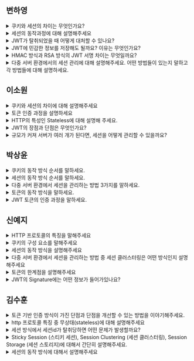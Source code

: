 ## 변하영
<details>
  <summary>쿠키와 세션의 차이는 무엇인가요?</summary>
  쿠키는 클라이언트에 저장되고, 세션은 서버에 저장됩니다. 쿠키는 클라이언트가 직접 수정이 가능하지만, 세션은 서버가 관리해 보안성이 높습니다. 대신 세션은 사용자가 많아지면 서버 메모리를 많이 차지합니다.    
</details>

<details>
  <summary>세션의 동작과정에 대해 설명해주세요</summary>

1. 웹브라우저가 서버에 요청
2. 서버가 해당 웹브라우저(클라이언트)에 유일한 ID(Session ID)를 부여함  
3. 서버가 응답할 때 HTTP 헤더(Set-Cookie)에 Session ID를 포함해서 전송  
4. 웹브라우저는 부여된 Session ID를 쿠키에 저장해두고, 다음 요청 때마다 해당 쿠키를 HTTP 헤더에 넣어서 전송  
5. 서버는 Session ID를 확인하고, 해당 세션에 관련된 정보를 확인한 후 응답  
    - 로그인을 하는 경우, 해당 Session ID의 로그인 상태를 유효한 값으로 바꿔 저장  
    - 이후 요청에서 해당 Session ID를 가진 클라이언트는 로그인 상태가 유효하므로 별도의 로그인 없이 서비스 이용 가능
</details>

<details>
  <summary>JWT가 탈취되었을 때 어떻게 대처할 수 있나요?</summary>
  Access Token은 만료 시간을 짧게 설정하여 피해를 줄일 수 있고, Refresh Token을 사용하는 경우 서버에서 저장하고 관리하여 탈취되었을 때 무효화할 수 있습니다. 필요시 블랙리스트 처리도 가능합니다. 
</details>

<details>
  <summary>JWT에 민감한 정보를 저장해도 될까요? 이유는 무엇인가요?</summary>
  저장하면 안됩니다. JWT의 Payload는 단순히 Base64로 인코딩된 것이므로 누구나 내용을 확인할 수 있습니다. 민감한 정보는 저장하지 않거나 암호화해야합니다.
</details>

<details>
  <summary>HMAC 방식과 RSA 방식의 JWT 서명 차이는 무엇일까요?</summary>
  HMAC은 대칭 키 기반으로 서명자와 검증자가 동일해야 하지만, RSA는 비대칭키 기반으로 개인키로 서명하고 공개키로 검증할 수 있습니다. 이로 인해, 공개키를 여러 서버에 배포해도 안전하게 검증이 가능해, 분산 시스템 환경에서 더욱 적합합니다. 또한, 누가 서명했는지를 검증할 수 있어 서버 간 신뢰가 필요한 환경에서도 적합합니다. 
</details>

<details>
  <summary>다중 서버 환경에서의 세션 관리에 대해 설명해주세요. 어떤 방법들이 있는지 말하고 각 방법들에 대해 설명하세요.</summary>
  
- Sticky Session은 로드밸런서가 클라이언트의 세션 ID를 기준으로 항상 같은 서버로 요청을 전달하는 방식입니다. 설정은 간단하지만, 특정 서버에 부하가 집중될 수 있습니다.
- Session Clustering은 세션 정보를 모든 서버 간에 복제하여 공유하는 방식으로, 고가용성 환경에 적합하지만 네트워크 비용이 증가할 수 있습니다.
- Session Storage는 Redis나 DB 같은 별도의 저장소에 세션을 저장하고, 모든 서버가 이를 참조하는 방식입니다. 가장 보편적이며 서버 확장성이 뛰어납니다.
</details>

## 이소원
<details>
  <summary>쿠키와 세션의 차이에 대해 설명해주세요</summary>

쿠키

- 클라이언트 로컬(브라우저 & 하드디스크)에 저장되는 Key-value가 들어있는 파일
- 보안성이 낮음
- 빠르다
- 종료 시점 : 쿠키에 지정된 유효기간까지 유지

세션

- 서버에 저장되어 관리
- 보안성 높음
- 서버에서 조회를 해야하기 때문에 상대적으로 느리다.
- 종료 시점 : 브라우저 종료 시 또는 서버 설정 정보에 따라
</details>

<details>
    <summary>토큰 인증 과정을 설명하세요</summary>

1. 클라이언트가 서버에 로그인 요청을 보낸다.
2. 서버는 검증 후 클라이언트의 고유 id 등의 정보를 Payload에 담고, 암호화할 비밀키를 사용해 Access Token (JWT) 발급
3. 클라이언트는 전달받은 토큰을 저장해두고, 서버에 요청을 할 때마다 토큰을 요청 헤더 Authorization에 포함시켜 전달
4. 서버는 토큰의 전자서명을 비밀키로 복호화한 다음, 위변조 여부 및 유효 기간 등을 확인 후 유효한 토큰이라면 요청에 응답
</details>

<details>
    <summary>HTTP의 특성인 Stateless에 대해 설명해 주세요.</summary>
    HTTP 는 비상태성 프로토콜로 상태 정보를 유지하지 않는 것을 의미합니다.

연결을 유지하지 않기 때문에 리소스 낭비가 줄어드는 것은 큰 장점이지만
통신을 할 때마다 매번 연결을 설정해야 하며, 이전 요청과 현재 요청이 같은 사용자의 요청인지 알 수 없다는 단점이 있습니다.

이러한 문제를 쿠키와 세션을 통해 해결할 수 있습니다.
</details>

<details>
    <summary>JWT의 장점과 단점은 무엇인가요?</summary>
    
- 장점:
    - 서버가 상태를 저장하지 않기 때문에 수평적 확장에 유리
    - 사용자 정보를 포함할 수 있어 빠른 인증 가능

- 단점:
    - 토큰 탈취 시 정보 노출 가능성
    - 토큰 폐기 어렵다 (만료 전까지 유효)
    - 토큰이 커질 수 있어 네트워크 부담 증가
</details>

<details>
    <summary>규모가 커져 서버가 여러 개가 된다면, 세션을 어떻게 관리할 수 있을까요?</summary>
    
1. Sticky Seesion

    클라이언트의 요청이 항상 해당 클라이언트의 세션이 저장된 서버로만 전달

2. Session Clustering

   세션을 서버에 각각 복사해서 모든 서버가 모든 세션을 보유

   병렬 처리를 통해 여러 서버가 하나의 서버처럼 운영

3. Session Storage

   세션만 관리하는 별도의 db 서버를 두고, 모든 서버가 해당 서버를 참조하도록
</details>

## 박상윤
<details>
    <summary>쿠키의 동작 방식 순서를 말하세요.</summary>

1. 웹브라우저가 서버에 요청
2. 상태를 유지하고 싶은 값을 쿠키(cookie)로 생성
3. 서버가 응답할 때 HTTP 헤더(Set-Cookie)에 쿠키를 포함해서 전송
4. 전달받은 쿠키는 웹 브라우저가 관리, 다음 요청 때 쿠키를 HTTP 헤더에 자동으로 넣어서 전송
5. 서버에서 쿠키 정보를 읽어 이전 상태 정보를 확인 후 응답
</details>

<details>
    <summary>세션의 동작 방식 순서를 말하세요.</summary>

1. 웹브라우저가 서버에 요청
2. 서버가 해당 웹브라우저(클라이언트)에 유일한 ID(Session ID)를 부여함
3. 서버가 응답할 때 HTTP 헤더(Set-Cookie)에 Session ID를 포함해서 전송
4. 웹브라우저는 부여된 Session ID를 쿠키에 저장해두고, 다음 요청 때마다 해당 쿠키를 HTTP 헤더에 넣어서 전송
5. 서버는 Session ID를 확인하고, 해당 세션에 관련된 정보를 확인한 후 응답
    - 로그인을 하는 경우, 해당 Session ID의 로그인 상태를 유효한 값으로 바꿔 저장
    - 이후 요청에서 해당 Session ID를 가진 클라이언트는 로그인 상태가 유효하므로 별도의 로그인 없이 서비스 이용 가능
</details>

<details>
    <summary>다중 서버 환경에서 세션을 관리하는 방법 3가지를 말하세요.</summary>

1.Sticky Session (스티키 세션)

- 클라이언트의 요청이 항상 해당 클라이언트의 세션이 저장된 서버로만 전달됨
    - 로드밸런서에서 요청 쿠키(Session ID)를 읽고 지정된 서버(세션이 있는)로만 요청을 전달함
    - 세션 정보가 없을 경우, 로드밸런서의 기본 알고리즘대로 요청 전달

2.Session Clustering (세션 클러스터링)

- 클러스터링: 병렬 처리해서 여러 대의 서버를 하나의 서버처럼 운영
- 세션을 서버 각각에 복사해서 모든 서버가 모든 세션을 보유하고 있음
- 특정 서버에서 세션이 생성될 때 다른 서버로 세션을 전파하여 복제

3.Session Storage (세션 스토리지)

- 세션만 관리하는 별도의 DB 서버를 두고, 모든 서버가 해당 서버를 참조함
</details>

<details>
    <summary>토큰의 동작 방식을 말하세요.</summary>

1. 클라이언트가 서버에 접속 시, 서버는 클라이언트에게 인증되었다는 의미로 토큰 부여 (해당 토큰은 유일함)
    - 클라이언트는 전달받은 토큰을 쿠키나 스토리지에 저장함
2. 토큰을 발급받은 클라이언트는 다시 서버에 요청을 보낼 때 헤더에 토큰을 심어보냄
3. 서버의 토큰 일치여부 체크로 인증과정 처리
    - 클라이언트로부터 받은 토큰과 서버에서 제공한 토큰의 일치여부 체크
</details>

<details>
    <summary>JWT 토큰의 인증 과정을 말하세요.</summary>

1. 클라이언트가 서버로 로그인 **요청**을 보냄
2. 서버는 **검증** 후 클라이언트 고유 ID등의 정보를 Payload에 담고, 암호화할 비밀키를 사용해 **Access Token(JWT) 발급**
3. 클라이언트는 전달받은 **토큰을 저장**해두고, 서버에 요청할 때마다 토큰을 **요청 헤더 Authorization**에 포함시켜 함께 전달
4. 서버는 토큰의 Signature 을 비밀키로 **복호화**한 다음, 위변조 여부 및 유효 기간 등을 확인 후 **유효한 토큰이라면 요청에 응답**
</details>

## 신예지

<details>
    <summary>HTTP 프로토콜의 특징을 말해주세요 </summary>
    
- 클라이언트 서버 구조
- 비연결 지향(Connectionless)
- 무상태(Stateless)
</details>

<details>
    <summary>쿠키의 구성 요소를 말해주세요</summary>

- 쿠키의 이름(name)
- 쿠키의 값(value)
- 쿠키의 유효시간(Expires)
- 쿠키를 전송할 도메인 이름(Domain)
- 쿠키를 전송할 요청 경로(Path)
</details>

<details>
    <summary>세션의 동작 방식을 설명해주세요</summary>

1. 웹브라우저가 서버에 요청
2. 서버가 해당 웹브라우저(클라이언트)에 유일한 ID(Session ID)를 부여함
3. 서버가 응답할 때 HTTP 헤더(Set-Cookie)에 Session ID를 포함해서 전송
4. 웹브라우저는 부여된 Session ID를 쿠키에 저장해두고, 다음 요청 때마다 해당 쿠키를 HTTP 헤더에 넣어서 전송
5. 서버는 Session ID를 확인하고, 해당 세션에 관련된 정보를 확인한 후 응답
    - 로그인을 하는 경우, 해당 Session ID의 로그인 상태를 유효한 값으로 바꿔 저장
    - 이후 요청에서 해당 Session ID를 가진 클라이언트는 로그인 상태가 유효하므로 별도의 로그인 없이 서비스 이용 가능
</details>

<details>
    <summary>다중 서버 환경에서 세션을 관리하는 방법 중 세션 클러스터링은 어떤 방식인지 설명해주세요</summary>

- 세션을 서버 각각에 복사해서 모든 서버가 모든 세션을 보유하고 있음
- 특정 서버에서 세션이 생성될 때 다른 서버로 세션을 전파하여 복제
</details>

<details>
    <summary>토큰의 한계점을 설명해주세요</summary>

- 한 번 발행한 토큰은 유효기간 만료시 까지 통제 불가
- 여러 기기에서 로그인 제한 불가
- 세션에 비해 토큰 정보 탈취 당할 가능성 높음
    - 해결 방법으로 `만료 시간` 이용
- 토큰 자체 데이터 길이가 긺
    - 인증 요청이 많아질 수록 네트워크 부하가 심해짐
</details>

<details>
    <summary>JWT의 Signature에는 어떤 정보가 들어가있나요?</summary>

인코딩된 Header와 Payload를 더한 뒤 비밀키로 해싱하여 생성
</details>

## 김수훈

<details>
    <summary>토큰 기반 인증 방식이 가진 단점과 단점을 개선할 수 있는 방법을 이야기해주세요.</summary>

토큰 인증 방식은 쿠키처럼 탈취에 대한 위협을 대응할 수 없다는 단점을 가지고 있습니다. 클라이언트에서 저장되기 때문에, 토큰을 가지고 있으면 누구나 웹페이지에 접근할 수 있습니다.

이러한 단점을 개선하기 위해 리프래쉬 토큰을 이용합니다. 엑세스 토큰의 유효 시간을 짧게 설정하고, 유효 시간이 끝나기 전에 로그인 연장 등의 기능으로 리프래쉬 토큰을 확인해 엑세스 토큰을 새로 발급해줍니다. 리프래쉬 토큰은 데이터베이스에 저장되어 올바른 토큰인지를 확인할 수 있으며, 엑세스 토큰이 탈취되면 리프래쉬 토큰을 삭제하여 추가적인 로그인 연장을 막을 수 있습니다.
</details>

<details>
    <summary>http 프로토콜 특징 중 무상태(stateless)에 대해 설명해주세요 </summary>
무상태란, 서버가 클라이언트의 이전 요청이나 상태 정보를 저장하지 않는다는 것을 의미합니다.

즉, 요청과 응답이 완전히 독립적이며 서버는 요청이 끝나면 클라이언트를 기억하지 않는다는 특징이 있습니다.

그렇기 때문에 클라이언트가 요청할 때 필요한 데이터를 추가적으로 담아서 전송해야 합니다.
</details>

<details>
    <summary>세션 방식에서 세션id가 탈취당하면 어떤 문제가 발생할까요?</summary>
세션 ID 자체는 유의미한 개인정보를 담고 있지 않기 때문에 그 자체로 정보가 탈취될 위험은 없지만, 해커가 세션 ID 자체를 탈취하여 클라이언트인척 위장할 수 있다는 문제점이 존재합니다.
</details>

<details>
    <summary>Sticky Session (스티키 세션), Session Clustering (세션 클러스터링), Session Storage (세션 스토리지)에 대해서 간단히 설명해주세요.</summary>

- **Sticky Session**은 클라이언트의 요청을 항상 동일한 서버로 보내는 방식입니다. 세션 ID를 기반으로 로드밸런서가 요청을 특정 서버로 고정시켜 전달합니다. 구현이 간단하지만 서버 간 부하 분산이 어려울 수 있습니다.
- **Session Clustering**은 각 서버가 모든 세션 정보를 공유하도록 세션을 복제하는 방식입니다. 어느 서버에서든 요청 처리가 가능하지만, 복제 과정에서 네트워크 비용이 발생할 수 있습니다.
- **Session Storage**는 세션만을 저장하는 별도의 저장소(Redis나 DB 등)를 두고, 모든 서버가 해당 저장소를 참조하는 방식입니다. 확장성과 유지보수가 용이하지만, 저장소가 단일 장애 지점이 될 수 있습니다.
</details>

<details>
    <summary>세션의 동작 방식에 대해서 설명해주세요 </summary>

1. 웹브라우저가 서버에 요청
2. 서버가 해당 웹브라우저(클라이언트)에 유일한 ID(Session ID)를 부여함
3. 서버가 응답할 때 HTTP 헤더(Set-Cookie)에 Session ID를 포함해서 전송
4. 웹브라우저는 부여된 Session ID를 쿠키에 저장해두고, 다음 요청 때마다 해당 쿠키를 HTTP 헤더에 넣어서 전송
5. 서버는 Session ID를 확인하고, 해당 세션에 관련된 정보를 확인한 후 응답
    - 로그인을 하는 경우, 해당 Session ID의 로그인 상태를 유효한 값으로 바꿔 저장
    - 이후 요청에서 해당 Session ID를 가진 클라이언트는 로그인 상태가 유효하므로 별도의 로그인 없이 서비스 이용 가능
</details>






